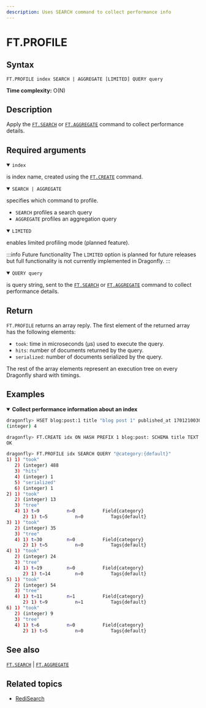 ```yaml
---
description: Uses SEARCH command to collect performance info
---
```


# FT.PROFILE

## Syntax

    FT.PROFILE index SEARCH | AGGREGATE [LIMITED] QUERY query

**Time complexity:** O(N)

## Description

Apply the [`FT.SEARCH`](./ft.search.md) or [`FT.AGGREGATE`](./ft.aggregate.md) command to collect performance details.

## Required arguments

<details open>
<summary><code>index</code></summary>

is index name, created using the [`FT.CREATE`](./ft.create.md) command.
</details>

<details open>
<summary><code>SEARCH | AGGREGATE</code></summary>

specifies which command to profile.
- `SEARCH` profiles a search query
- `AGGREGATE` profiles an aggregation query

</details>

<details open>
<summary><code>LIMITED</code></summary>

enables limited profiling mode (planned feature).

:::info Future functionality
The `LIMITED` option is planned for future releases but full functionality is not currently implemented in Dragonfly.
:::
</details>

<details open>
<summary><code>QUERY query</code></summary>

is query string, sent to the [`FT.SEARCH`](./ft.search.md) or [`FT.AGGREGATE`](./ft.aggregate.md) command to collect performance details.
</details>

## Return

`FT.PROFILE` returns an array reply.
The first element of the returned array has the following elements:

- `took`: time in microseconds (μs) used to execute the query.
- `hits`: number of documents returned by the query.
- `serialized`: number of documents serialized by the query.

The rest of the array elements represent an execution tree on every Dragonfly shard with timings.

## Examples

<details open>
<summary><b>Collect performance information about an index</b></summary>

```bash
dragonfly> HSET blog:post:1 title "blog post 1" published_at 1701210030 category "default" description "this is a blog"
(integer) 4

dragonfly> FT.CREATE idx ON HASH PREFIX 1 blog:post: SCHEMA title TEXT SORTABLE published_at NUMERIC SORTABLE category TAG SORTABLE description TEXT NOINDEX
OK

dragonfly> FT.PROFILE idx SEARCH QUERY "@category:{default}"
1) 1) "took"
   2) (integer) 488
   3) "hits"
   4) (integer) 1
   5) "serialized"
   6) (integer) 1
2) 1) "took"
   2) (integer) 13
   3) "tree"
   4) 1) t=9          n=0          Field{category}
      2) 1) t=5          n=0          Tags{default}
3) 1) "took"
   2) (integer) 35
   3) "tree"
   4) 1) t=30         n=0          Field{category}
      2) 1) t=5          n=0          Tags{default}
4) 1) "took"
   2) (integer) 24
   3) "tree"
   4) 1) t=19         n=0          Field{category}
      2) 1) t=14         n=0          Tags{default}
5) 1) "took"
   2) (integer) 54
   3) "tree"
   4) 1) t=11         n=1          Field{category}
      2) 1) t=9          n=1          Tags{default}
6) 1) "took"
   2) (integer) 9
   3) "tree"
   4) 1) t=6          n=0          Field{category}
      2) 1) t=5          n=0          Tags{default}
```
</details>

## See also

[`FT.SEARCH`](./ft.search.md) | [`FT.AGGREGATE`](./ft.aggregate.md)

## Related topics

- [RediSearch](https://redis.io/docs/stack/search)
